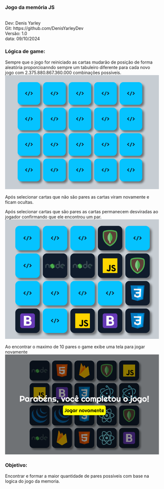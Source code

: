 <h3>Jogo da memória JS</h3> <br>
Dev: Denis Yarley <br>
Git: https://github.com/DenisYarleyDev <br>
Versão:  1.0 <br>
data: 09/10/2024 <br>

<h3>Lógica de game:</h3>
Sempre que o jogo for reiniciado as cartas mudarão de posição de forma aleatória proporcioanndo sempre um tabuleiro diferente para cada novo jogo com 2.375.880.867.360.000 combinações possíveis.<br>
<img src="tabuleiro.png">


Após selecionar cartas que não são pares as cartas viram novamente e ficam ocultas.

Após selecionar cartas que são pares as cartas permanecem desviradas ao jogador confirmando que ele encontrou um par. <br>
<img src="tabuleiro1.png">


Ao encontrar o maximo de 10 pares o game exibe uma tela para jogar novamente <br>
<img src="gameOver.png">


<h3>Objetivo:</h3>
Encontrar e formar a maior quantidade de pares possíveis com base na logica do jogo da memoria.


